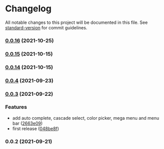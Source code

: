 # Changelog

All notable changes to this project will be documented in this file. See [standard-version](https://github.com/conventional-changelog/standard-version) for commit guidelines.

### [0.0.16](https://github.com/Das-CPA/primeng-shadowdom-directives/compare/v0.0.15...v0.0.16) (2021-10-25)

### [0.0.15](https://github.com/Das-CPA/primeng-shadowdom-directives/compare/v0.0.14...v0.0.15) (2021-10-15)

### [0.0.14](https://github.com/Das-CPA/primeng-shadowdom-directives/compare/v0.0.4...v0.0.14) (2021-10-15)

### [0.0.4](https://github.com/maitrungduc1410/primeng-shadowdom-directives/compare/v0.0.3...v0.0.4) (2021-09-23)

### [0.0.3](https://github.com/maitrungduc1410/primeng-shadowdom-directives/compare/v0.0.2...v0.0.3) (2021-09-22)


### Features

* add auto complete, cascade select, color picker, mega menu and menu bar ([2663e09](https://github.com/maitrungduc1410/primeng-shadowdom-directives/commit/2663e0943ccdc9aee5c8861f3beea5234cd72e1e))
* first release ([048be8f](https://github.com/maitrungduc1410/primeng-shadowdom-directives/commit/048be8fb58e74e8191cf55fd8ec78c09ea64baae))

### 0.0.2 (2021-09-21)
